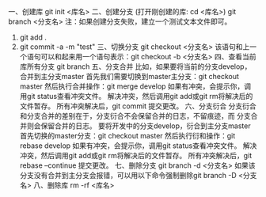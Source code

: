 一、创建库
git init <库名>
二、创建分支 (打开刚创建的库: cd <库名>)
git branch <分支名>
注：如果创建分支失败，建立一个测试文本文件即可。
1) git add .
2) git commit -a -m "test"
三、切换分支
git checkout <分支名> 
该语句和上一个语句可以和起来用一个语句表示：git checkout -b <分支名>
四、查看当前库所有分支
git branch
五、分支合并
比如，如果要将当前的分支develop，合并到主分支master
首先我们需要切换到master主分支：git checkout master
然后执行合并操作：git merge develop
如果有冲突，会提示你，调用git status查看冲突文件。 
解决冲突，然后调用git add或git rm将解决后的文件暂存。 
所有冲突解决后，git commit 提交更改。
六、分支衍合
分支衍合和分支合并的差别在于，分支衍合不会保留合并的日志，不留痕迹，而 分支合并则会保留合并的日志。 
要将开发中的分支develop，衍合到主分支master
首先切换的master分支：git checkout master
然后执行衍和操作：git rebase develop
如果有冲突，会提示你，调用git status查看冲突文件。 
解决冲突，然后调用git add或git rm将解决后的文件暂存。 
所有冲突解决后，git rebase –continue 提交更改。
七、删除分支
git branch -d <分支名> 
如果该分支没有合并到主分支会报错，可以用以下命令强制删除git branch -D <分支名>
八、删除库
rm -rf <库名>
